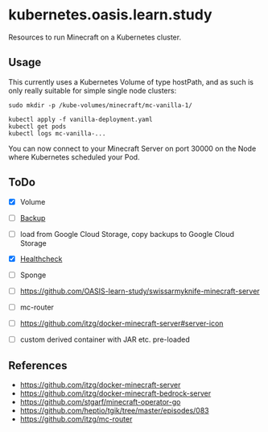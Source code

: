 # kubernetes.oasis.learn.study

Resources to run Minecraft on a Kubernetes cluster.


## Usage

This currently uses a Kubernetes Volume of type hostPath, and as such is only really suitable for simple single node clusters:

    sudo mkdir -p /kube-volumes/minecraft/mc-vanilla-1/

    kubectl apply -f vanilla-deployment.yaml
    kubectl get pods
    kubectl logs mc-vanilla-...

You can now connect to your Minecraft Server on port 30000 on the Node where Kubernetes scheduled your Pod.


## ToDo

- [X] Volume
- [ ] [Backup](https://github.com/itzg/docker-mc-backup)
- [ ] load from Google Cloud Storage, copy backups to Google Cloud Storage
- [X] [Healthcheck](https://github.com/itzg/docker-minecraft-server#healthcheck)
- [ ] Sponge
- [ ] https://github.com/OASIS-learn-study/swissarmyknife-minecraft-server
- [ ] mc-router
- [ ] https://github.com/itzg/docker-minecraft-server#server-icon
- [ ] custom derived container with JAR etc. pre-loaded


## References

* https://github.com/itzg/docker-minecraft-server
* https://github.com/itzg/docker-minecraft-bedrock-server
* https://github.com/stgarf/minecraft-operator-go
* https://github.com/heptio/tgik/tree/master/episodes/083
* https://github.com/itzg/mc-router
